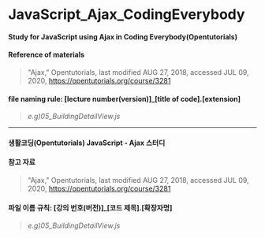 
# JavaScript_Ajax_CodingEverybody

#### Study for JavaScript using Ajax in Coding Everybody(Opentutorials)   

#### Reference of materials
>"Ajax," Opentutorials, last modified AUG 27, 2018, accessed JUL 09, 2020, <https://opentutorials.org/course/3281>
   
#### file naming rule: [lecture number(version)]_[title of code].[extension]
>_e.g)05_BuildingDetailView.js_
   
***
   
#### 생활코딩(Opentutorials) JavaScript - Ajax 스터디
   
#### 참고 자료
>"Ajax," Opentutorials, last modified AUG 27, 2018, accessed JUL 09, 2020, <https://opentutorials.org/course/3281>
   
#### 파일 이름 규칙: [강의 번호(버전)]_[코드 제목].[확장자명]
>_e.g)05_BuildingDetailView.js_

